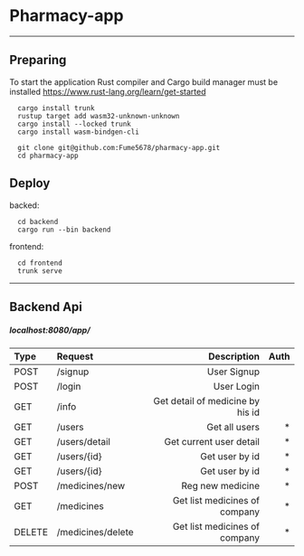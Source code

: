 # Pharmacy-app
____
## Preparing
To start the application Rust compiler and Cargo build manager must be installed https://www.rust-lang.org/learn/get-started

```
  cargo install trunk
  rustup target add wasm32-unknown-unknown
  cargo install --locked trunk
  cargo install wasm-bindgen-cli
  
  git clone git@github.com:Fume5678/pharmacy-app.git
  cd pharmacy-app
```
## Deploy
backed:
```
  cd backend
  cargo run --bin backend 
```
frontend:
```
  cd frontend
  trunk serve
```
____
## Backend Api
##### localhost:8080/app/
| Type          | Request          | Description   |Auth |  
|:------------- |:-----------------| -------------:|-------------:|
| POST          | /signup          |         User Signup||
| POST          | /login           |         User Login||
| GET           | /info            |     Get detail of medicine by  his id||
| GET           | /users           |          Get all users| * |
| GET           | /users/detail    |          Get current user detail| * |
| GET           | /users/{id}      |         Get user by id| * |
| GET           | /users/{id}      |         Get user by id| * |
| POST          | /medicines/new   |        Reg new medicine| * |
| GET           | /medicines       |        Get list medicines of company| * |
| DELETE        | /medicines/delete|        Get list medicines of company| * |
